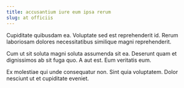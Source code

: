 ```yaml
---
title: accusantium iure eum ipsa rerum
slug: at officiis
---
```


Cupiditate quibusdam ea. Voluptate sed est reprehenderit id. Rerum laboriosam dolores necessitatibus similique magni reprehenderit.

Cum ut sit soluta magni soluta assumenda sit ea. Deserunt quam et dignissimos ab sit fuga quo. A aut est. Eum veritatis eum.

Ex molestiae qui unde consequatur non. Sint quia voluptatem. Dolor nesciunt ut et cupiditate eveniet.
